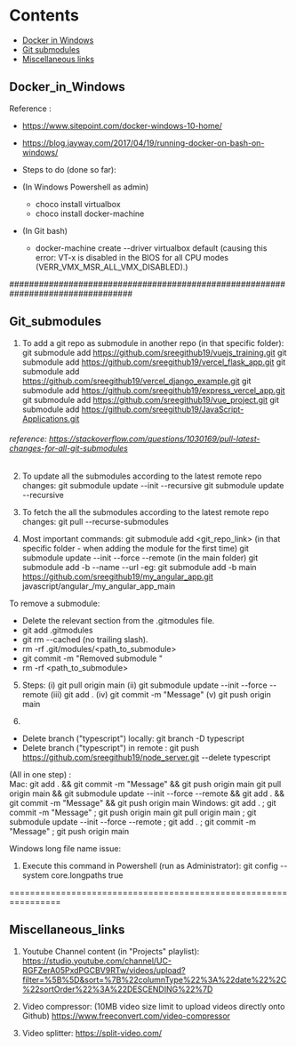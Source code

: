 # Contents
 - [Docker in Windows](#Docker_in_Windows) 
 - [Git submodules](#Git_submodules)
 - [Miscellaneous links](#Miscellaneous_links)





##    Docker_in_Windows 



Reference  :
- https://www.sitepoint.com/docker-windows-10-home/
- https://blog.jayway.com/2017/04/19/running-docker-on-bash-on-windows/

- Steps to do (done so far):
 - (In Windows Powershell as admin)
    -   choco install virtualbox
    -   choco install docker-machine
 - (In Git bash)
    -   docker-machine create --driver virtualbox default (causing this error: VT-x is disabled in the BIOS for all CPU modes (VERR_VMX_MSR_ALL_VMX_DISABLED).)

################################################################################# 
## Git_submodules 

1. To add a git repo as submodule in another repo (in that specific folder):
git submodule add https://github.com/sreegithub19/vuejs_training.git
git submodule add https://github.com/sreegithub19/vercel_flask_app.git
git submodule add https://github.com/sreegithub19/vercel_django_example.git
git submodule add https://github.com/sreegithub19/express_vercel_app.git
git submodule add https://github.com/sreegithub19/vue_project.git
git submodule add https://github.com/sreegithub19/JavaScript-Applications.git

###### reference: https://stackoverflow.com/questions/1030169/pull-latest-changes-for-all-git-submodules
2. To update all the submodules according to the latest remote repo changes:
git submodule update --init --recursive
git submodule update --recursive


3. To fetch the all the submodules according to the latest remote repo changes:
git pull --recurse-submodules


4. Most important commands: 
git submodule add <git_repo_link>   (in that specific folder - when adding the module for the first time)
git submodule update --init --force --remote   (in the main folder)
git submodule add -b <branch A> --name <name A> --url <path A> 
 -eg:  git submodule add -b main https://github.com/sreegithub19/my_angular_app.git javascript/angular_/my_angular_app_main

To remove a submodule:
 - Delete the relevant section from the .gitmodules file.
 - git add .gitmodules
 - git rm --cached <path-to-submodule>  (no trailing slash).
 - rm -rf .git/modules/<path_to_submodule>
 - git commit -m "Removed submodule <name>"
 - rm -rf <path_to_submodule>

5. Steps:
(i) git pull origin main
(ii) git submodule update --init --force --remote
(iii) git add .
(iv) git commit -m "Message"
(v) git push origin main

6. 
- Delete branch ("typescript") locally: git branch -D typescript
- Delete branch ("typescript") in remote : git push https://github.com/sreegithub19/node_server.git --delete typescript


(All in one step) :  
Mac:
git add . && git commit -m "Message" && git push origin main
git pull origin main && git submodule update --init --force --remote && git add . && git commit -m "Message" && git push origin main
Windows:
git add . ; git commit -m "Message" ; git push origin main
git pull origin main ; git submodule update --init --force --remote ; git add . ; git commit -m "Message" ; git push origin main


Windows long file name issue:
1. Execute this command in Powershell (run as Administrator):  git config --system core.longpaths true

================================================================
## Miscellaneous_links

1. Youtube Channel content (in "Projects" playlist):
https://studio.youtube.com/channel/UC-RGFZerA05PxdPGCBV9RTw/videos/upload?filter=%5B%5D&sort=%7B%22columnType%22%3A%22date%22%2C%22sortOrder%22%3A%22DESCENDING%22%7D

2. Video compressor: (10MB video size limit to upload videos directly onto Github)
https://www.freeconvert.com/video-compressor

3. Video splitter:
https://split-video.com/
